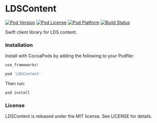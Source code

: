 # LDSContent

[![Pod Version](https://img.shields.io/cocoapods/v/LDSContent.svg)](LDSContent.podspec)
[![Pod License](https://img.shields.io/cocoapods/l/LDSContent.svg)](LICENSE)
[![Pod Platform](https://img.shields.io/cocoapods/p/LDSContent.svg)](LDSContent.podspec)
[![Build Status](https://img.shields.io/travis/CrossWaterBridge/LDSContent.svg?branch=master)](https://travis-ci.org/CrossWaterBridge/LDSContent)

Swift client library for LDS content.

### Installation

Install with CocoaPods by adding the following to your Podfile:

```ruby
use_frameworks!

pod 'LDSContent'
```

Then run:

```bash
pod install
```

### License

LDSContent is released under the MIT license. See LICENSE for details.

